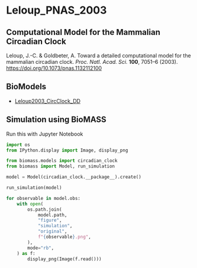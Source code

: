 # Leloup_PNAS_2003

## Computational Model for the Mammalian Circadian Clock

Leloup, J.-C. & Goldbeter, A. Toward a detailed computational model for the mammalian circadian clock. _Proc. Natl. Acad. Sci._ **100**, 7051–6 (2003). https://doi.org/10.1073/pnas.1132112100

## BioModels

- [Leloup2003_CircClock_DD](https://www.ebi.ac.uk/biomodels/BIOMD0000000073)

## Simulation using BioMASS

Run this with Jupyter Notebook

```python
import os
from IPython.display import Image, display_png

from biomass.models import circadian_clock
from biomass import Model, run_simulation

model = Model(circadian_clock.__package__).create()

run_simulation(model)

for observable in model.obs:
    with open(
        os.path.join(
            model.path,
            "figure",
            "simulation",
            "original",
            f"{observable}.png",
        ),
        mode="rb",
    ) as f:
        display_png(Image(f.read()))
```
